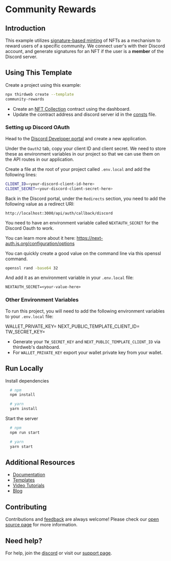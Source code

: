 # Community Rewards

## Introduction

This example utilizes [signature-based minting](https://portal.thirdweb.com/advanced-features/on-demand-minting) of NFTs as a mechanism to reward users of a specific community. We connect user's with their Discord account, and generate signatures for an NFT if the user is a **member** of the Discord server.

## Using This Template

Create a project using this example:

```bash
npx thirdweb create --template
community-rewards
```

- Create an [NFT Collection](https://thirdweb.com/thirdweb.eth/TokenERC721) contract using the dashboard.
- Update the contract address and discord server id in the [consts](./consts.ts) file.

### Setting up Discord OAuth

Head to the [Discord Developer portal](https://discord.com/developers/applications) and create a new application.

Under the `Oauth2` tab, copy your client ID and client secret. We need to store these as environment variables in our project so that we can use them on the API routes in our application.

Create a file at the root of your project called `.env.local` and add the following lines:

```bash
CLIENT_ID=<your-discord-client-id-here>
CLIENT_SECRET=<your-discord-client-secret-here>
```

Back in the Discord portal, under the `Redirects` section, you need to add the following value as a redirect URI:

```
http://localhost:3000/api/auth/callback/discord
```

You need to have an environment variable called `NEXTAUTH_SECRET` for the Discord Oauth to work.

You can learn more about it here:
https://next-auth.js.org/configuration/options

You can quickly create a good value on the command line via this openssl command.

```bash
openssl rand -base64 32
```

And add it as an environment variable in your `.env.local` file:

```
NEXTAUTH_SECRET=<your-value-here>
```

### Other Environment Variables

To run this project, you will need to add the following environment variables to your `.env.local` file:

WALLET_PRIVATE_KEY=
NEXT_PUBLIC_TEMPLATE_CLIENT_ID=
TW_SECRET_KEY=

- Generate your `TW_SECRET_KEY` and `NEXT_PUBLIC_TEMPLATE_CLIENT_ID` via thirdweb's dashboard.
- For `WALLET_PRIVATE_KEY` export your wallet private key from your wallet.

## Run Locally

Install dependencies

```bash
  # npm
  npm install

  # yarn
  yarn install
```

Start the server

```bash
  # npm
  npm run start

  # yarn
  yarn start
```

## Additional Resources

- [Documentation](https://portal.thirdweb.com)
- [Templates](https://thirdweb.com/templates)
- [Video Tutorials](https://youtube.com/thirdweb_)
- [Blog](https://blog.thirdweb.com)

## Contributing

Contributions and [feedback](https://feedback.thirdweb.com) are always welcome! Please check our [open source page](https://thirdweb.com/open-source) for more information.

## Need help?

For help, join the [discord](https://discord.gg/thirdweb) or visit our [support page](https://support.thirdweb.com).
